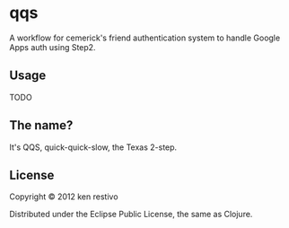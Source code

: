 # qqs

A workflow for cemerick's friend authentication system to handle Google Apps auth using Step2.

## Usage

TODO

## The name?

It's QQS, quick-quick-slow, the Texas 2-step.

## License

Copyright © 2012 ken restivo

Distributed under the Eclipse Public License, the same as Clojure.
